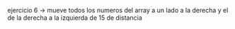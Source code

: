 ejercicio 6 -> mueve todos los numeros del array a un lado a la derecha y el de la derecha a la izquierda de 15 de distancia